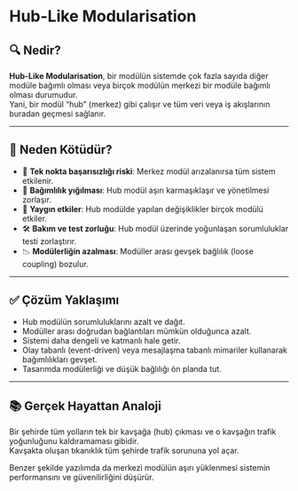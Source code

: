 # Hub-Like Modularisation

## 🔍 Nedir?

**Hub-Like Modularisation**, bir modülün sistemde çok fazla sayıda diğer modüle bağımlı olması veya birçok modülün merkezi bir modüle bağımlı olması durumudur.  
Yani, bir modül “hub” (merkez) gibi çalışır ve tüm veri veya iş akışlarının buradan geçmesi sağlanır.

---

## 🚫 Neden Kötüdür?

- 🔗 **Tek nokta başarısızlığı riski**: Merkez modül arızalanırsa tüm sistem etkilenir.
- 🧩 **Bağımlılık yığılması**: Hub modül aşırı karmaşıklaşır ve yönetilmesi zorlaşır.
- 🔄 **Yaygın etkiler**: Hub modülde yapılan değişiklikler birçok modülü etkiler.
- 🛠️ **Bakım ve test zorluğu**: Hub modül üzerinde yoğunlaşan sorumluluklar testi zorlaştırır.
- 📉 **Modülerliğin azalması**: Modüller arası gevşek bağlılık (loose coupling) bozulur.

---

## ✅ Çözüm Yaklaşımı

- Hub modülün sorumluluklarını azalt ve dağıt.
- Modüller arası doğrudan bağlantıları mümkün olduğunca azalt.
- Sistemi daha dengeli ve katmanlı hale getir.
- Olay tabanlı (event-driven) veya mesajlaşma tabanlı mimariler kullanarak bağımlılıkları gevşet.
- Tasarımda modülerliği ve düşük bağlılığı ön planda tut.

---

## 📚 Gerçek Hayattan Analoji

Bir şehirde tüm yolların tek bir kavşağa (hub) çıkması ve o kavşağın trafik yoğunluğunu kaldıramaması gibidir.  
Kavşakta oluşan tıkanıklık tüm şehirde trafik sorununa yol açar.

Benzer şekilde yazılımda da merkezi modülün aşırı yüklenmesi sistemin performansını ve güvenilirliğini düşürür.
